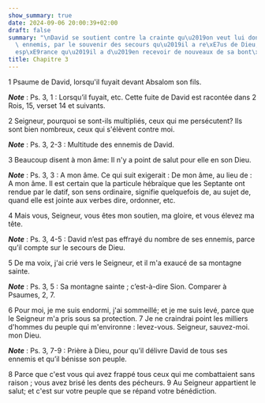 ```yaml
---
show_summary: true
date: 2024-09-06 20:00:39+02:00
draft: false
summary: "\nDavid se soutient contre la crainte qu\u2019on veut lui donner de ses\
  \ ennemis, par le souvenir des secours qu\u2019il a re\xE7us de Dieu, et par l\u2019\
  esp\xE9rance qu\u2019il a d\u2019en recevoir de nouveaux de sa bont\xE9.\n"
title: Chapitre 3
---
```





1 Psaume de David, lorsqu'il fuyait devant Absalom son fils.

***Note*** :  Ps. 3, 1 : Lorsqu’il fuyait, etc. Cette fuite de David est racontée dans 2 Rois, 15, verset 14 et suivants.


2 Seigneur, pourquoi se sont-ils multipliés, ceux qui me persécutent? Ils sont bien nombreux, ceux qui s'élèvent contre moi.

***Note*** :  Ps. 3, 2-3 : Multitude des ennemis de David.

3 Beaucoup disent à mon âme: Il n'y a point de salut pour elle en son Dieu.

***Note*** :  Ps. 3, 3 : A mon âme. Ce qui suit exigerait : De mon âme, au lieu de : A mon âme. Il est certain que la particule hébraïque que les Septante ont rendue par le datif, son sens ordinaire, signifie quelquefois de, au sujet de, quand elle est jointe aux verbes dire, ordonner, etc.


4 Mais vous, Seigneur, vous êtes mon soutien, ma gloire, et vous élevez ma tête.

***Note*** :  Ps. 3, 4-5 : David n’est pas effrayé du nombre de ses ennemis, parce qu’il compte sur le secours de Dieu.

5 De ma voix, j'ai crié vers le Seigneur, et il m'a exaucé de sa montagne sainte.

***Note*** :  Ps. 3, 5 : Sa montagne sainte ; c’est-à-dire Sion. Comparer à Psaumes, 2, 7.


6 Pour moi, je me suis endormi, j'ai sommeillé; et je me suis levé, parce que le Seigneur m'a pris sous sa protection. 7 Je ne craindrai point les milliers d'hommes du peuple qui m'environne : levez-vous. Seigneur, sauvez-moi. mon Dieu.

***Note*** :  Ps. 3, 7-9 : Prière à Dieu, pour qu’il délivre David de tous ses ennemis et qu’il bénisse son peuple.


8 Parce que c'est vous qui avez frappé tous ceux qui me combattaient sans raison ; vous avez brisé les dents des pécheurs. 9 Au Seigneur appartient le salut; et c'est sur votre peuple que se répand votre bénédiction.

